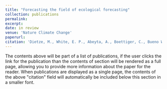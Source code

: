 ```yaml
---
title: "Forecasting the field of ecological forecasting"
collection: publications
permalink: 
excerpt:
date: in review
venue: 'Nature Climate Change'
paperurl:
citation: 'Dietze, M., White, E. P., Abeyta, A., Boettiger, C., Bueno Watts, N., Carey, C. C., Chaplin-Kramer, R., Emanuel, R. E., Ernest, S. K. M., Figueiredo, R., Gerst, M. D., Johnson, J. R., Kenney, M. A., McLachlan, J. S., Paschalidis, I. C., Peters, J. A., Rollinson, C. R., Simonis, J., Sullivan-Wiley, K., Thomas, R. Q., Wardle, M., **Willson, A. M.**, Zwart, J. in review. Forecasting the field of ecological forecasting. Nat. Clim. Change.'
---
```


The contents above will be part of a list of publications, if the user clicks the link for the publication than the contents of section will be rendered as a full page, allowing you to provide more information about the paper for the reader. When publications are displayed as a single page, the contents of the above "citation" field will automatically be included below this section in a smaller font.
